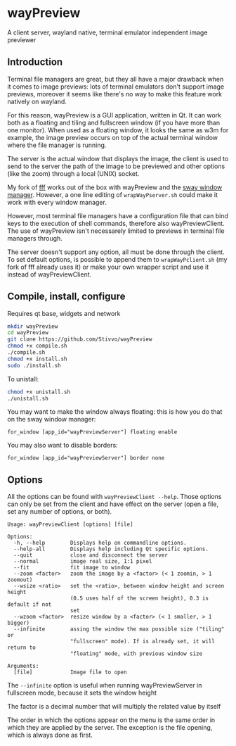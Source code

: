 # wayPreview
A client server, wayland native, terminal emulator independent image previewer

## Introduction

Terminal file managers are great, but they all have a major drawback when it
comes to image previews:
lots of terminal emulators don't support image previews, moreover it seems like
there's no way to make this feature work natively on wayland.

For this reason, wayPreview is a GUI application, written in Qt. It can work
both as a floating and tiling and fullscreen window (if you have more than one
monitor). When used as a floating window, it looks the same as w3m for example,
the image preview occurs on top of the actual terminal
window where the file manager is running.

The server is the actual window that displays the image, the client is used to
send to the server the path of the image to be previewed and other options (like
the zoom) through a local (UNIX) socket.

My fork of [fff](https://github.com/Stivvo/fff) works out of the box with
wayPreview and the [sway window manager](https://github.com/swaywm/sway).
However, a one line editing of ``wrapWayPserver.sh`` could make it work with
every window manager.

However, most terminal file managers have a configuration file that can bind
keys to the execution of shell commands, therefore also wayPreviewClient.
The use of wayPreview isn't necessarely limited to previews in terminal file
managers through.

The server doesn't support any option, all must be done through the client. To
set default options, is possible to append them to ``wrapWayPclient.sh`` (my
fork of fff already uses it) or make your own wrapper script and use it instead
of wayPreviewClient.

## Compile, install, configure

Requires qt base, widgets and network

```bash
mkdir wayPreview
cd wayPreview
git clone https://github.com/Stivvo/wayPreview
chmod +x compile.sh
./compile.sh
chmod +x install.sh
sudo ./install.sh
```

To unistall:

```bash
chmod +x unistall.sh
./unistall.sh
```

You may want to make the window always floating: this is how you do that on the
sway window manager:

```
for_window [app_id="wayPreviewServer"] floating enable
```

You may also want to disable borders:

```
for_window [app_id="wayPreviewServer"] border none
```

## Options

All the options can be found with ``wayPreviewClient --help``. Those options can
only be set from the client and have effect on the server (open a file, set any
number of options, or both).

```
Usage: wayPreviewClient [options] [file]

Options:
  -h, --help        Displays help on commandline options.
  --help-all        Displays help including Qt specific options.
  --quit            close and disconnect the server
  --normal          image real size, 1:1 pixel
  --fit             fit image to window
  --zoom <factor>   zoom the image by a <factor> (< 1 zoomin, > 1 zoomout)
  --wsize <ratio>   set the <ratio>, between window height and screen height
                    (0.5 uses half of the screen height), 0.3 is default if not
                    set
  --wzoom <factor>  resize window by a <factor> (< 1 smaller, > 1 bigger)
  --infinite        assing the window the max possible size ("tiling" or
                    "fullscreen" mode). If is already set, it will return to
                    "floating" mode, with previous window size

Arguments:
  [file]            Image file to open
```

The ``--infinite`` option is useful when running wayPreviewServer in fullscreen
mode, because it sets the window height

The factor is a decimal number that will multiply the related value by itself

The order in which the options appear on the menu is the same order in which
they are applied by the server. The exception is the file opening, which is
always done as first.
